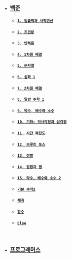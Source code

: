   - ## [`백준`](https://github.com/thswhdrjs/Code/tree/main/%EB%B0%B1%EC%A4%80)
      - #### [`1. 입출력과 사칙연산`](https://github.com/thswhdrjs/Code/tree/main/%EB%B0%B1%EC%A4%80/1.%20%EC%9E%85%EC%B6%9C%EB%A0%A5%EA%B3%BC%20%EC%82%AC%EC%B9%99%EC%97%B0%EC%82%B0)
      - #### [`2. 조건문`](https://github.com/thswhdrjs/Code/tree/main/%EB%B0%B1%EC%A4%80/2.%20%EC%A1%B0%EA%B1%B4%EB%AC%B8)
      - #### [`3. 반복문`](https://github.com/thswhdrjs/Code/tree/main/%EB%B0%B1%EC%A4%80/3.%20%EB%B0%98%EB%B3%B5%EB%AC%B8)
      - #### [`4. 1차원 배열`](https://github.com/thswhdrjs/Code/tree/main/%EB%B0%B1%EC%A4%80/4.%201%EC%B0%A8%EC%9B%90%20%EB%B0%B0%EC%97%B4)
      - #### [`5. 문자열`](https://github.com/thswhdrjs/Code/tree/main/%EB%B0%B1%EC%A4%80/5.%20%EB%AC%B8%EC%9E%90%EC%97%B4)
      - #### [`6. 심화 1`](https://github.com/thswhdrjs/Code/tree/main/%EB%B0%B1%EC%A4%80/6.%20%EC%8B%AC%ED%99%94%201)
      - #### [`7. 2차원 배열`](https://github.com/thswhdrjs/Code/tree/main/%EB%B0%B1%EC%A4%80/7.%202%EC%B0%A8%EC%9B%90%20%EB%B0%B0%EC%97%B4)
      - #### [`8. 일반 수학 1`](https://github.com/thswhdrjs/Code/tree/main/%EB%B0%B1%EC%A4%80/8.%20%EC%9D%BC%EB%B0%98%20%EC%88%98%ED%95%99%201)
      - #### [`9. 약수, 배수와 소수`](https://github.com/thswhdrjs/Code/tree/main/%EB%B0%B1%EC%A4%80/9.%20%EC%95%BD%EC%88%98%2C%20%EB%B0%B0%EC%88%98%EC%99%80%20%EC%86%8C%EC%88%98)
      - #### [`10. 기하: 직사각형과 삼각형`](https://github.com/thswhdrjs/Code/tree/main/%EB%B0%B1%EC%A4%80/10.%20%EA%B8%B0%ED%95%98_%EC%A7%81%EC%82%AC%EA%B0%81%ED%98%95%EA%B3%BC%20%EC%82%BC%EA%B0%81%ED%98%95)
      - #### [`11. 시간 복잡도`](https://github.com/thswhdrjs/Code/tree/main/%EB%B0%B1%EC%A4%80/11.%20%EC%8B%9C%EA%B0%84%20%EB%B3%B5%EC%9E%A1%EB%8F%84)
      - #### [`12. 브루트 포스`](https://github.com/thswhdrjs/Code/tree/main/%EB%B0%B1%EC%A4%80/12.%20%EB%B8%8C%EB%A3%A8%ED%8A%B8%20%ED%8F%AC%EC%8A%A4)
      - #### [`13. 정렬`](https://github.com/thswhdrjs/Code/tree/main/%EB%B0%B1%EC%A4%80/13.%20%EC%A0%95%EB%A0%AC)
      - #### [`14. 집합과 맵`](https://github.com/thswhdrjs/Code/tree/main/%EB%B0%B1%EC%A4%80/14.%20%EC%A7%91%ED%95%A9%EA%B3%BC%20%EB%A7%B5)
      - #### [`15. 약수, 배수와 소수 2`](https://github.com/thswhdrjs/Code/tree/main/%EB%B0%B1%EC%A4%80/15.%20%EC%95%BD%EC%88%98%2C%20%EB%B0%B0%EC%88%98%EC%99%80%20%EC%86%8C%EC%88%98%202)
      - #### [`기본 수학2`](https://github.com/thswhdrjs/Code/tree/main/%EB%B0%B1%EC%A4%80/%EA%B8%B0%EB%B3%B8%20%EC%88%98%ED%95%99%202)
      - #### [`재귀`](https://github.com/thswhdrjs/Code/tree/main/%EB%B0%B1%EC%A4%80/%EC%9E%AC%EA%B7%80)
      - #### [`함수`](https://github.com/thswhdrjs/Code/tree/main/%EB%B0%B1%EC%A4%80/%ED%95%A8%EC%88%98)
      - #### [`Else`](https://github.com/thswhdrjs/Code/tree/main/%EB%B0%B1%EC%A4%80/Else)

  <br>

 - ## [`프로그래머스`]()